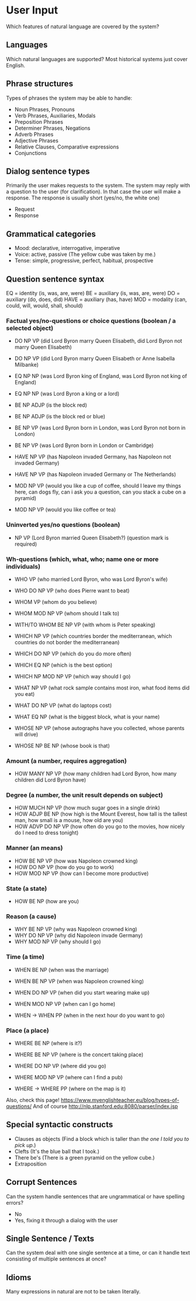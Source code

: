 # User Input

Which features of natural language are covered by the system?

## Languages

Which natural languages are supported? Most historical systems just cover English.

## Phrase structures

Types of phrases the system may be able to handle:

* Noun Phrases, Pronouns
* Verb Phrases, Auxiliaries, Modals
* Preposition Phrases
* Determiner Phrases, Negations
* Adverb Phrases
* Adjective Phrases
* Relative Clauses, Comparative expressions
* Conjunctions

## Dialog sentence types

Primarily the user makes requests to the system. The system may reply with a question to the user (for clarification). In that case the user will make a response. The response is usually short (yes/no, the white one)

* Request
* Response

## Grammatical categories

* Mood: declarative, interrogative, imperative
* Voice: active, passive (The yellow cube was taken by me.)
* Tense: simple, progressive, perfect, habitual, prospective

## Question sentence syntax

EQ = identity (is, was, are, were)
BE = auxiliary (is, was, are, were)
DO = auxiliary (do, does, did)
HAVE = auxiliary (has, have)
MOD = modality (can, could, will, would, shall, should)

### Factual yes/no-questions or choice questions (boolean / a selected object)

* DO NP VP (did Lord Byron marry Queen Elisabeth, did Lord Byron not marry Queen Elisabeth)
* DO NP VP (did Lord Byron marry Queen Elisabeth or Anne Isabella Milbanke)

* EQ NP NP (was Lord Byron king of England, was Lord Byron not king of England)
* EQ NP NP (was Lord Byron a king or a lord)

* BE NP ADJP (is the block red)
* BE NP ADJP (is the block red or blue)

* BE NP VP (was Lord Byron born in London, was Lord Byron not born in London)
* BE NP VP (was Lord Byron born in London or Cambridge)

* HAVE NP VP (has Napoleon invaded Germany, has Napoleon not invaded Germany)
* HAVE NP VP (has Napoleon invaded Germany or The Netherlands)

* MOD NP VP (would you like a cup of coffee, should I leave my things here, can dogs fly, can i ask you a question, can you stack a cube on a pyramid)
* MOD NP VP (would you like coffee or tea)

### Uninverted yes/no questions (boolean)

* NP VP (Lord Byron married Queen Elisabeth?) (question mark is required)

### Wh-questions (which, what, who; name one or more individuals)

* WHO VP (who married Lord Byron, who was Lord Byron's wife)
* WHO DO NP VP (who does Pierre want to beat)

* WHOM VP (whom do you believe)
* WHOM MOD NP VP (whom should I talk to)
* WITH/TO WHOM BE NP VP (with whom is Peter speaking)

* WHICH NP VP (which countries border the mediterranean, which countries do not border the mediterranean)
* WHICH DO NP VP (which do you do more often)
* WHICH EQ NP (which is the best option)
* WHICH NP MOD NP VP (which way should I go)

* WHAT NP VP (what rock sample contains most iron, what food items did you eat)
* WHAT DO NP VP (what do laptops cost)
* WHAT EQ NP (what is the biggest block, what is your name)

* WHOSE NP VP (whose autographs have you collected, whose parents will drive)
* WHOSE NP BE NP (whose book is that)

###  Amount (a number, requires aggregation)

* HOW MANY NP VP (how many children had Lord Byron, how many children did Lord Byron have)

### Degree (a number, the unit result depends on subject)

* HOW MUCH NP VP (how much sugar goes in a single drink)
* HOW ADJP BE NP (how high is the Mount Everest, how tall is the tallest man, how small is a mouse, how old are you)
* HOW ADVP DO NP VP (how often do you go to the movies, how nicely do I need to dress tonight)

### Manner (an means)

* HOW BE NP VP (how was Napoleon crowned king)
* HOW DO NP VP (how do you go to work)
* HOW MOD NP VP (how can I become more productive)

### State (a state)

* HOW BE NP (how are you)

### Reason (a cause)

* WHY BE NP VP (why was Napoleon crowned king)
* WHY DO NP VP (why did Napoleon invade Germany)
* WHY MOD NP VP (why should I go)

### Time (a time)

* WHEN BE NP (when was the marriage)
* WHEN BE NP VP (when was Napoleon crowned king)
* WHEN DO NP VP (when did you start wearing make up)
* WHEN MOD NP VP (when can I go home)

* WHEN -> WHEN PP (when in the next hour do you want to go)

### Place (a place)

* WHERE BE NP (where is it?)
* WHERE BE NP VP (where is the concert taking place)
* WHERE DO NP VP (where did you go)
* WHERE MOD NP VP (where can I find a pub)

* WHERE -> WHERE PP (where on the map is it)

Also, check this page! https://www.myenglishteacher.eu/blog/types-of-questions/
And of course http://nlp.stanford.edu:8080/parser/index.jsp

## Special syntactic constructs

* Clauses as objects (Find a block which is taller than _the one I told you to pick up_.)
* Clefts (It's the blue ball that I took.)
* There be's (There is a green pyramid on the yellow cube.)
* Extraposition

## Corrupt Sentences

Can the system handle sentences that are ungrammatical or have spelling errors?

* No
* Yes, fixing it through a dialog with the user

## Single Sentence / Texts

Can the system deal with one single sentence at a time, or can it handle text consisting of multiple sentences at once?

## Idioms

Many expressions in natural are not to be taken literally.
